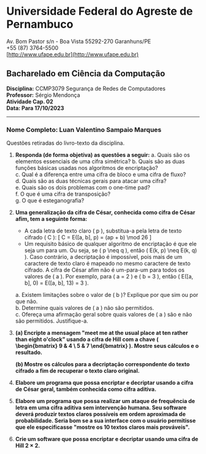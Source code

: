 # Universidade Federal do Agreste de Pernambuco

Av. Bom Pastor s/n - Boa Vista
55292-270 Garanhuns/PE  
+55 (87) 3764-5500  
[http://www.ufape.edu.br](http://www.ufape.edu.br)  

## Bacharelado em Ciência da Computação

**Disciplina:** CCMP3079 Segurança de Redes de Computadores  
**Professor:** Sérgio Mendonça    
**Atividade Cap. 02**  
**Data: Para 17/10/2023**

---

### Nome Completo: Luan Valentino Sampaio Marques

Questões retiradas do livro-texto da disciplina.

1. **Responda (de forma objetiva) as questões a seguir:**
   a. Quais são os elementos essenciais de uma cifra simétrica? 
   b. Quais são as duas funções básicas usadas nos algoritmos de encriptação?  
   c. Qual é a diferença entre uma cifra de bloco e uma cifra de fluxo?  
   d. Quais são as duas técnicas gerais para atacar uma cifra?  
   e. Quais são os dois problemas com o one-time pad?  
   f. O que é uma cifra de transposição?  
   g. O que é esteganografia?  

2. **Uma generalização da cifra de César, conhecida como cifra de César afim, tem a seguinte forma:**
   - A cada letra de texto claro \( p \), substitua-a pela letra de texto cifrado \( C \):
     \[
     C = E([a, b], p) = (ap + b) \mod 26
     \]
   - Um requisito básico de qualquer algoritmo de encriptação é que ele seja um para um. Ou seja, se \( p \neq q \), então \( E(k, p) \neq E(k, q) \). Caso contrário, a decriptação é impossível, pois mais de um caractere de texto claro é mapeado no mesmo caractere de texto cifrado. A cifra de César afim não é um-para-um para todos os valores de \( a \). Por exemplo, para \( a = 2 \) e \( b = 3 \), então \( E([a, b], 0) = E([a, b], 13) = 3 \).

   a. Existem limitações sobre o valor de \( b \)? Explique por que sim ou por que não.  
   b. Determine quais valores de \( a \) não são permitidos.  
   c. Ofereça uma afirmação geral sobre quais valores de \( a \) são e não são permitidos. Justifique-a.

3. **(a) Encripte a mensagem "meet me at the usual place at ten rather than eight o'clock" usando a cifra de Hill com a chave \( \begin{bmatrix} 9 & 4 \\ 5 & 7 \end{bmatrix} \). Mostre seus cálculos e o resultado.**

   **(b) Mostre os cálculos para a decriptação correspondente do texto cifrado a fim de recuperar o texto claro original.**


4. **Elabore um programa que possa encriptar e decriptar usando a cifra de César geral, também conhecida como cifra aditiva.**

5. **Elabore um programa que possa realizar um ataque de frequência de letra em uma cifra aditiva sem intervenção humana. Seu software deverá produzir textos claros possíveis em ordem aproximada de probabilidade. Seria bom se a sua interface com o usuário permitisse que ele especificasse "mostre os 10 textos claros mais prováveis".**

6. **Crie um software que possa encriptar e decriptar usando uma cifra de Hill 2 × 2.**
